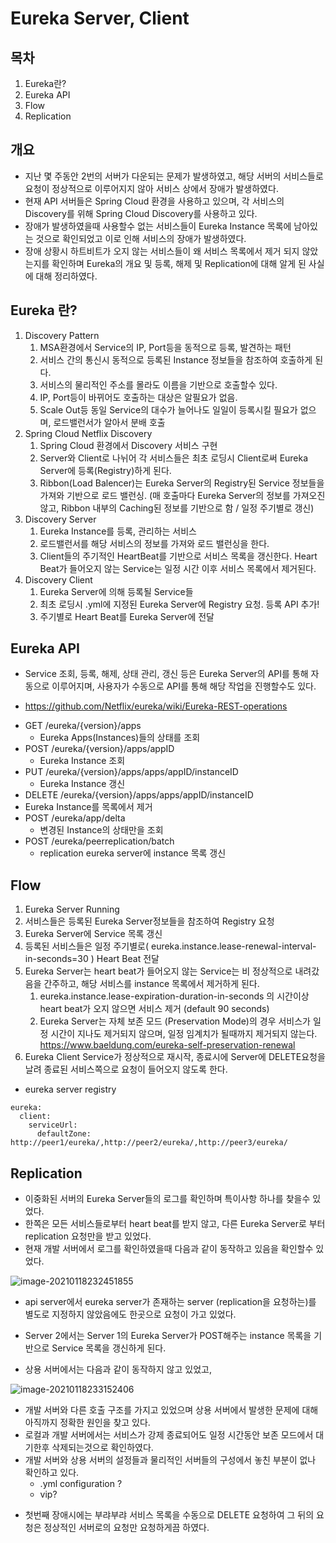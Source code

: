# Eureka Server, Client

## 목차

1. Eureka란?
2. Eureka API
3. Flow
5. Replication

## 개요
- 지난 몇 주동안 2번의 서버가 다운되는 문제가 발생하였고, 해당 서버의 서비스들로 요청이 정상적으로 이루어지지 않아 서비스 상에서 장애가 발생하였다. 
- 현재 API 서버들은 Spring Cloud 환경을 사용하고 있으며, 각 서비스의 Discovery를 위해 Spring Cloud Discovery를 사용하고 있다.
- 장애가 발생하였을때 사용할수 없는 서비스들이 Eureka Instance 목록에 남아있는 것으로 확인되었고 이로 인해 서비스의 장애가 발생하였다.
- 장애 상황시 하트비트가 오지 않는 서비스들이 왜 서비스 목록에서 제거 되지 않았는지를 확인하며 Eureka의 개요 및 등록, 해제 및 Replication에 대해 알게 된 사실에 대해 정리하였다.
## Eureka 란?

1. Discovery Pattern
   1. MSA환경에서 Service의 IP, Port등을 동적으로 등록, 발견하는 패턴
   2. 서비스 간의 통신시 동적으로 등록된 Instance 정보들을 참조하여 호출하게 된다.
   3. 서비스의 물리적인 주소를 몰라도 이름을 기반으로 호출할수 있다.
   4. IP, Port등이 바뀌어도 호출하는 대상은 알필요가 없음.
   5. Scale Out등 동일 Service의 대수가 늘어나도 일일이 등록시킬 필요가 없으며, 로드밸런서가 알아서 분배 호출
2. Spring Cloud Netflix Discovery
   1. Spring Cloud 환경에서 Discovery 서비스 구현
   2. Server와 Client로 나뉘어 각 서비스들은 최초 로딩시 Client로써 Eureka Server에 등록(Registry)하게 된다.
   3. Ribbon(Load Balencer)는 Eureka Server의 Registry된 Service 정보들을 가져와 기반으로 로드 밸런싱.
      (매 호출마다 Eureka Server의 정보를 가져오진 않고, Ribbon 내부의 Caching된 정보를 기반으로 함 / 일정 주기별로 갱신)
3. Discovery Server
   1. Eureka Instance를 등록, 관리하는 서비스
   2. 로드밸런서를 해당 서비스의 정보를 가져와 로드 밸런싱을 한다.
   3. Client들의 주기적인 HeartBeat를 기반으로 서비스 목록을 갱신한다. Heart Beat가 들어오지 않는 Service는 일정 시간 이후 서비스 목록에서 제거된다.
4. Discovery Client
   1. Eureka Server에 의해 등록될 Service들
   2. 최초 로딩시 .yml에 지정된 Eureka Server에 Registry 요청.
      등록 API 추가!
   3. 주기별로 Heart Beat를 Eureka Server에 전달



## Eureka API

* Service 조회, 등록, 해제, 상태 관리, 갱신 등은 Eureka Server의 API를 통해 자동으로 이루어지며, 사용자가 수동으로 API를 통해 해당 작업을 진행할수도 있다.

* https://github.com/Netflix/eureka/wiki/Eureka-REST-operations

  

- GET /eureka/{version}/apps
  - Eureka Apps(Instances)들의 상태를 조회
- POST /eureka/{version}/apps/appID
  - Eureka Instance 조회
- PUT /eureka/{version}/apps/apps/appID/instanceID
  - Eureka Instance 갱신
- DELETE /eureka/{version}/apps/apps/appID/instanceID
- Eureka Instance를 목록에서 제거
- POST /eureka/app/delta
  - 변경된 Instance의 상태만을 조회
- POST /eureka/peerreplication/batch
  - replication eureka server에 instance 목록 갱신 



## Flow

1. Eureka Server Running
2. 서비스들은 등록된 Eureka Server정보들을 참조하여 Registry 요청
3. Eureka Server에 Service 목록 갱신
4. 등록된 서비스들은 일정 주기별로( eureka.instance.lease-renewal-interval-in-seconds=30 ) Heart Beat 전달
5. Eureka Server는 heart beat가 들어오지 않는 Service는 비 정상적으로 내려갔음을 간주하고, 해당 서비스를 instance 목록에서 제거하게 된다.
   1. eureka.instance.lease-expiration-duration-in-seconds 의 시간이상 heart beat가 오지 않으면 서비스 제거 (default 90 seconds)
   2. Eureka Server는 자체 보존 모드 (Preservation Mode)의 경우 서비스가 일정 시간이 지나도 제거되지 않으며, 일정 임계치가 될때까지 제거되지 않는다.
      https://www.baeldung.com/eureka-self-preservation-renewal
6. Eureka Client Service가 정상적으로 재시작, 종료시에 Server에 DELETE요청을 날려 종료된 서비스쪽으로 요청이 들어오지 않도록 한다.

- eureka server registry

```
eureka:
  client:
    serviceUrl:
      defaultZone: http://peer1/eureka/,http://peer2/eureka/,http://peer3/eureka/
```




## Replication

- 이중화된 서버의 Eureka Server들의 로그를 확인하며 특이사항 하나를 찾을수 있었다.
- 한쪽은 모든 서비스들로부터 heart beat를 받지 않고, 다른 Eureka Server로 부터 replication 요청만을 받고 있었다.
- 현재 개발 서버에서 로그를 확인하였을때 다음과 같이 동작하고 있음을 확인할수 있었다.

![image-20210118232451855](C:\Users\ydh95\AppData\Roaming\Typora\typora-user-images\image-20210118232451855.png)

- api server에서 eureka server가 존재하는 server (replication을 요청하는)를 별도로 지정하지 않았음에도 한곳으로 요청이 가고 있었다.
- Server 2에서는 Server 1의 Eureka Server가 POST해주는 instance 목록을 기반으로 Service 목록을 갱신하게 된다.



- 상용 서버에서는 다음과 같이 동작하지 않고 있었고, 

![image-20210118233152406](C:\Users\ydh95\AppData\Roaming\Typora\typora-user-images\image-20210118233152406.png)

- 개발 서버와 다른 호출 구조를 가지고 있었으며 상용 서버에서 발생한 문제에 대해 아직까지 정확한 원인을 찾고 있다.
- 로컬과 개발 서버에서는 서비스가 강제 종료되어도 일정 시간동안 보존 모드에서 대기한후 삭제되는것으로 확인하였다.
- 개발 서버와 상용 서버의 설정들과 물리적인 서버들의 구성에서 놓친 부분이 없나 확인하고 있다. 
  - .yml configuration ?  
  - vip?



* 첫번째 장애시에는 부랴부랴 서비스 목록을 수동으로 DELETE 요청하여 그 뒤의 요청은 정상적인 서버로의 요청만 요청하게끔 하였다.